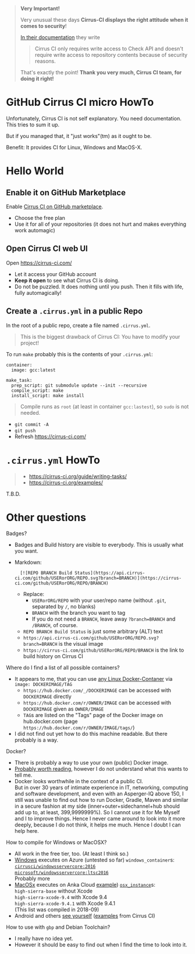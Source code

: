 > **Very Important!**
>
> Very unusual these days **Cirrus-CI displays the right attitude when it comes to security**!
>
> [In their documentation](https://cirrus-ci.org/examples/#release-assets) they write
>
> > Cirrus CI only requires write access to Check API and doesn't require write access to repository contents because of security reasons.
>
> That's exactly the point!  **Thank you very much, Cirrus CI team, for doing it right!**

# GitHub Cirrus CI micro HowTo

Unfortunately, Cirrus CI is not self explanatory.  You need documentation.  This tries to sum it up.

But if you managed that, it "just works"(tm) as it ought to be.

Benefit: It provides CI for Linux, Windows and MacOS-X.


# Hello World

## Enable it on GitHub Marketplace

Enable [Cirrus CI on GitHub marketplace](https://github.com/marketplace/cirrus-ci).
- Choose the free plan
- Use it for all of your repositories (it does not hurt and makes everything work automagic)

## Open Cirrus CI web UI

Open https://cirrus-ci.com/
- Let it access your GitHub account
- **Keep it open** to see what Cirrus CI is doing.
- Do not be puzzled.  It does nothing until you push.  Then it fills with life, fully automagically!

## Create a `.cirrus.yml` in a public Repo

In the root of a public repo, create a file named `.cirrus.yml`.

> This is the biggest drawback of Cirrus CI:  You have to modify your project!

To run `make` probably this is the contents of your `.cirrus.yml`:

```
container:
  image: gcc:latest

make_task:
  prep_script: git submodule update --init --recursive
  compile_script: make
  install_script: make install
```

> Compile runs as `root` (at least in container `gcc:lastest`), so `sudo` is not needed.

- `git commit -A`
- `git push`
- Refresh https://cirrus-ci.com/


# `.cirrus.yml` HowTo

> - https://cirrus-ci.org/guide/writing-tasks/
> - https://cirrus-ci.org/examples/

T.B.D.

# Other questions

Badges?

- Badges and Build history are visible to everybody.  This is usually what you want.
- Markdown:

        [![REPO BRANCH Build Status](https://api.cirrus-ci.com/github/USERorORG/REPO.svg?branch=BRANCH)](https://cirrus-ci.com/github/USERorORG/REPO/BRANCH)
    
  - Replace:
    - `USERorORG/REPO` with your user/repo name (without `.git`, separated by `/`, no blanks)
    - `BRANCH` with the branch you want to tag
    - If you do not need a `BRANCH`, leave away `?branch=BRANCH` and `/BRANCH`, of course.
  - `REPO BRANCH Build Status` is just some arbitrary (ALT) text
  - `https://api.cirrus-ci.com/github/USERorORG/REPO.svg?branch=BRANCH` is the visual image
  - `https://cirrus-ci.com/github/USERorORG/REPO/BRANCH` is the link to build history on Cirrus CI

Where do I find a list of all possible containers?

- It appears to me, that you can use [any Linux Docker-Contaner](https://hub.docker.com/explore/) via `image: DOCKERIMAGE/TAG`
  - `https://hub.docker.com/_/DOCKERIMAGE` can be accessed with `DOCKERIMAGE` directly
  - `https://hub.docker.com/r/OWNER/IMAGE` can be accessed with `DOCKERIMAGE` given as `OWNER/IMAGE`
  - `TAG`s are listed on the "Tags" page of the Docker image on hub.docker.com (page `https://hub.docker.com/r/OWNER/IMAGE/tags/`)
- I did not find out yet how to do this machine readable.  But there probably is a way.

Docker?

- There is probably a way to use your own (public) Docker image.
- [Probably worth reading](https://cirrus-ci.org/guide/docker-builder/), however I do not understand what this wants to tell me.
- Docker looks worthwhile in the context of a public CI.  
  But in over 30 years of intimate experience in IT, networking, computing and software development, and even with an Asperger-IQ above 150, I still was unable to find out how to run Docker, Gradle, Maven and similar in a secure fashion at my side (inner+outer+sidechannel+hub should add up to, at least, 399,9999999%).  So I cannot use it for Me Myself and I to improve things.  Hence I never came around to look into it more deeply, because I do not think, it helps me much.  Hence I doubt I can help here.

How to compile for Windows or MacOSX?

- All work in the free tier, too.  (At least I think so.)
- [Windows](https://cirrus-ci.org/guide/windows/) executes on Azure (untested so far) `windows_container`s:  
  [`cirrusci/windowsservercore:2016`](https://hub.docker.com/r/cirrusci/windowsservercore/tags/)  
  [`microsoft/windowsservercore:ltsc2016`](https://hub.docker.com/r/microsoft/windowsservercore/tags/)  
  Probably more
- [MacOSx](https://cirrus-ci.org/guide/macOS/) executes on Anka Cloud [example](https://github.com/hilbix/macshim/blob/dev/.cirrus.yml)) [`osx_instance`](https://github.com/cirruslabs/osx-images)s:  
  `high-sierra-base` without Xcode  
  `high-sierra-xcode-9.4` with Xcode 9.4  
  `high-sierra-xcode-9.4.1` with Xcode 9.4.1  
  (This list was compiled in 2018-09)
- Android and others [see yourself](https://hub.docker.com/u/cirrusci/) ([examples](https://cirrus-ci.org/examples/) from Cirrus CI)

How to use with `gbp` and Debian Toolchain?

- I really have no idea yet.
- However it should be easy to find out when I find the time to look into it.
